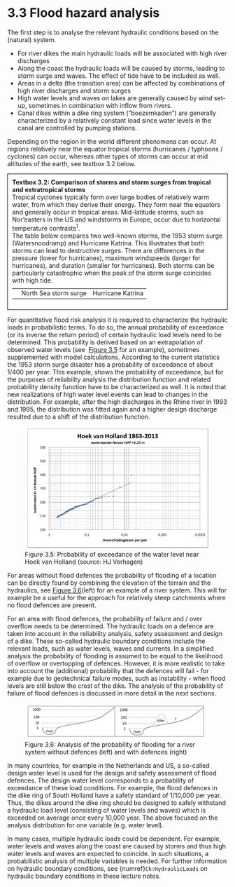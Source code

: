 # 3.3 Flood hazard analysis

The first step is to analyse the relevant hydraulic conditions based on the (natural) system.
- For river dikes the main hydraulic loads will be associated with high river discharges
- Along the coast the hydraulic loads will be caused by storms, leading to storm surge and waves. The effect of tide have to be included as well.
- Areas in a delta (the transition area) can be affected by combinations of high river discharges and storm surges
- High water levels and waves on lakes are generally caused by wind set-up, sometimes in combination with inflow from rivers.
- Canal dikes within a dike ring system (“boezemkaden”) are generally characterized by a relatively constant load since water levels in the canal are controlled by pumping stations.

Depending on the region in the world different phenomena can occur. At regions relatively near the equator tropical storms (hurricanes / typhoons / cyclones) can occur, whereas other types of storms can occur at mid altitudes of the earth, see textbox 3.2 below. 

<div style="border: 1px solid black; background-color: white; padding: 10px;">
  <strong>Textbox 3.2: Comparison of storms and storm surges from tropical and extratropical storms</strong><br>
  Tropical cyclones typically form over large bodies of relatively warm water, from which they derive their energy. They form near the equators and generally occur in tropical areas. Mid-latitude storms, such as Nor’easters in the US and windstorms in Europe, occur due to horizontal temperature contrasts<sup>1</sup>.<br>
  The table below compares two well-known storms, the 1953 storm surge (Watersnoodramp) and Hurricane Katrina. This illustrates that both storms can lead to destructive surges. There are differences in the pressure (lower for hurricanes), maximum windspeeds (larger for hurricanes), and duration (smaller for hurricanes). Both storms can be particularly catastrophic when the peak of the storm surge coincides with high tide.

  <table id="Tab:Storms" style="width:100%; border-collapse: collapse; margin-top:10px;">
    <tr>
      <td></td>
      <td>North Sea storm surge</td>
      <td>Hurricane Katrina</td>
    </tr>
  </table>
</div>

  
For quantitative flood risk analysis it is required to characterize the hydraulic loads in probabilistic terms. To do so, the annual probability of exceedance (or its inverse the return period) of certain hydraulic load levels need to be determined. This probability is derived based on an extrapolation of observed water levels (see  [Figure 3.5](#Fig:Prob_exceedance) for an example), sometimes supplemented with model calculations. According to the current statistics the 1953 storm surge disaster has a probability of exceedance of about 1/400 per year. This example, shows the probability of exceedance, but for the purposes of reliability analysis the distribution function and related probability density function have to be characterized as well. It is noted that new realizations of high water level events can lead to changes in the distribution. For example, after the high discharges in the Rhine river in 1993 and 1995, the distribution was fitted again and a higher design discharge resulted due to a shift of the distribution function.

<a id="Fig:Prob_exceedance"></a>
<figure>
  <img src="./chapter3_figures/figH3_5.jpg" alt="Probability of exceedance of the water level near Hoek van Holland (source: HJ Verhagen)">
  <figcaption>Figure 3.5: Probability of exceedance of the water level near Hoek van Holland (source: HJ Verhagen)</figcaption>
</figure>

For areas without flood defences the probability of flooding of a location can be directly found by combining the elevation of the terrain and the hydraulics, see [Figure 3.6](#Fig:Prob_exceedance_river)(left) for an example of a river system. This will for example be a useful for the approach for relatively steep catchments where no flood defences are present. 

For an area with flood defences, the probability of failure and / over overflow needs to be determined. The hydraulic loads on a defence are taken into account in the reliability analysis, safety assessment and design of a dike. These so-called hydraulic boundary conditions include the relevant loads, such as water levels, waves and currents. In a simplified analysis the probability of flooding is assumed to be equal to the likelihood of overflow or overtopping of defences. However, it is more realistic to take into account the (additional) probability that the defences will fail - for example due to geotechnical failure modes, such as instability - when flood levels are still below the crest of the dike. The analysis of the probability of failure of flood defences is discussed in more detail in the next sections.

<a id="Fig:Prob_exceedance_river"></a>
<figure>
  <img src="./chapter3_figures/figh3_6.jpg" alt="Analysis of the probability of flooding for a river system without defences (left) and with defences (right)">
  <figcaption>Figure 3.6: Analysis of the probability of flooding for a river system without defences (left) and with defences (right)</figcaption>
</figure>

In many countries, for example in the Netherlands and US, a so-called design water level is used for the design and safety assessment of flood defences. The design water level corresponds to a probability of exceedance of these load conditions. For example, the flood defences in the dike ring of South Holland have a safety standard of 1/10,000 per year. Thus, the dikes around the dike ring should be designed to safely withstand a hydraulic load level (consisting of water levels and waves) which is exceeded on average once every 10,000 year. The above focused on the analysis distribution for one variable (e.g. water level).

In many cases, multiple hydraulic loads could be dependent. For example, water levels and waves along the coast are caused by storms and thus high water levels and waves are expected to coincide. In such situations, a probabilistic analysis of multiple variables is needed. For further information on hydraulic boundary conditions, see {numref}`Ch:HydraulicLoads` on hydraulic boundary conditions in these lecture notes.
